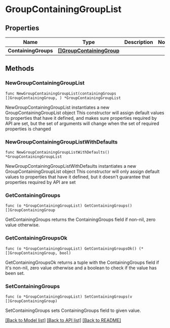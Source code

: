 # GroupContainingGroupList

## Properties

Name | Type | Description | Notes
------------ | ------------- | ------------- | -------------
**ContainingGroups** | [**[]GroupContainingGroup**](GroupContainingGroup.md) |  | 

## Methods

### NewGroupContainingGroupList

`func NewGroupContainingGroupList(containingGroups []GroupContainingGroup, ) *GroupContainingGroupList`

NewGroupContainingGroupList instantiates a new GroupContainingGroupList object
This constructor will assign default values to properties that have it defined,
and makes sure properties required by API are set, but the set of arguments
will change when the set of required properties is changed

### NewGroupContainingGroupListWithDefaults

`func NewGroupContainingGroupListWithDefaults() *GroupContainingGroupList`

NewGroupContainingGroupListWithDefaults instantiates a new GroupContainingGroupList object
This constructor will only assign default values to properties that have it defined,
but it doesn't guarantee that properties required by API are set

### GetContainingGroups

`func (o *GroupContainingGroupList) GetContainingGroups() []GroupContainingGroup`

GetContainingGroups returns the ContainingGroups field if non-nil, zero value otherwise.

### GetContainingGroupsOk

`func (o *GroupContainingGroupList) GetContainingGroupsOk() (*[]GroupContainingGroup, bool)`

GetContainingGroupsOk returns a tuple with the ContainingGroups field if it's non-nil, zero value otherwise
and a boolean to check if the value has been set.

### SetContainingGroups

`func (o *GroupContainingGroupList) SetContainingGroups(v []GroupContainingGroup)`

SetContainingGroups sets ContainingGroups field to given value.



[[Back to Model list]](../README.md#documentation-for-models) [[Back to API list]](../README.md#documentation-for-api-endpoints) [[Back to README]](../README.md)


